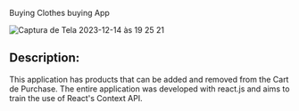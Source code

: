 Buying Clothes buying App

![Captura de Tela 2023-12-14 às 19 25 21](https://github.com/KellyReisLee/buying-clothes-app-react/assets/104033201/e2719e7c-36b2-4a9a-84f8-7a687a15bf66)

<h2>Description: </h2>
<p>This application has products that can be added and removed from the Cart de Purchase. The entire application was developed with react.js and aims to train the use of React's Context API.</p>
